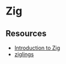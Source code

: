 # Zig

## Resources

- [Introduction to Zig](https://pedropark99.github.io/zig-book/)
- [ziglings](https://codeberg.org/ziglings/exercises)
